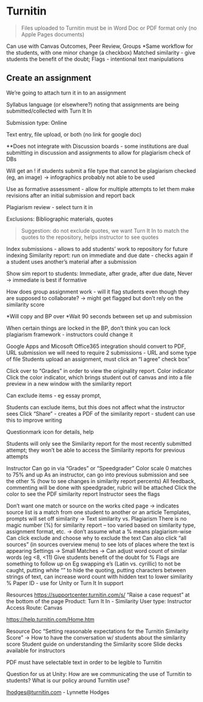 # Turnitin

> Files uploaded to Turnitin must be in Word Doc or PDF format only (no Apple Pages documents) 



Can use with Canvas Outcomes, Peer Review, Groups
*Same workflow for the students, with one minor change (a checkbox)
Matched similarity - give students the benefit of the doubt; Flags - intentional text manipulations

## Create an assignment
We’re going to attach turn it in to an assignment

Syllabus language (or elsewhere?) noting that assignments are being submitted/collected with Turn It In

Submission type: Online

Text entry, file upload, or both (no link for google doc)

**Does not integrate with Discussion boards - some institutions are dual submitting in discussion and assignments to allow for plagiarism check of DBs

Will get an ! if students submit a file type that cannot be plagiarism checked (eg, an image) → infographics probably not able to be used

Use as formative assessment - allow for multiple attempts to let them make revisions after an initial submission and report back

Plagiarism review - select turn it in

Exclusions: Bibliographic materials, quotes

> Suggestion: do not exclude quotes, we want Turn It In to match the quotes to the repository, helps instructor to see quotes

Index submissions - allows to add students’ work to repository for future indexing
Similarity report: run on immediate and due date - checks again if a student uses another’s material after a submission

Show sim report to students: Immediate, after grade, after due date, Never → immediate is best if formative

How does group assignment work - will it flag students even though they are supposed to collaborate? → might get flagged but don’t rely on the similarity score

*Will copy and BP over
*Wait 90 seconds between set up and submission

When certain things are locked in the BP, don’t think you can lock plagiarism framework - instructors could change it

Google Apps and Micosoft Office365 integration should convert to PDF, URL submission we will need to require 2 submissions - URL and some type of file
Students upload an assignment, must click an “I agree” check box”

Click over to “Grades” in order to view the originality report. Color indicator
Click the color indicator, which brings student out of canvas and into a file preview in a new window with the similarity report

Can exclude items - eg essay prompt,

Students can exclude items, but this does not affect what the instructor sees
Click “Share” - creates a PDF of the similarity report - student can use this to improve writing

Questionmark icon for details, help

Students will only see the Similarity report for the most recently submitted attempt; they won’t be able to access the Similarity reports for previous attempts

Instructor
Can go in via “Grades” or “Speedgrader”
Color scale 0 matches to 75% and up
As an instructor, can go into previous submission and see the other % (how to see changes in similarity report percents)
All feedback, commenting will be done with speedgrader, rubric will be attached
Click the color to see the PDF similarity report
Instructor sees the flags


Don’t want one match or source on the works cited page → indicates source list is a match from one student to another or an article
Templates, prompts will set off similarity
→ Text similarity vs. Plagiarism
There is no magic number (%) for similarity report – too varied based on similarity type, assignment format, etc. → don’t assume what a % means plagiarism-wise
Can click exclude and choose why to exclude the text
Can also click “all sources”  (in sources overview menu) to see lots of places where the text is appearing
Settings → Small Matches → Can adjust word count of similar words (eg <8, <11)
Give students benefit of the doubt for %
Flags are something to follow up on
Eg swapping e’s (Latin vs. cyrillic) to not be caught, putting white “” to hide the quoting, putting characters between strings of text, can increase word count with hidden text to lower similarity %
Paper ID - use for Unity or Turn It In support

Resources
https://supportcenter.turnitin.com/s/
“Raise a case request” at the bottom of the page
Product: Turn It In - Similarity
User type: Instructor
Access Route: Canvas

https://help.turnitin.com/Home.htm

Resource Doc
“Setting reasonable expectations for the Turnitin Similarity Score”
→ How to have the conversation w/ students about the similarity score
Student guide on understanding the Similarity score
Slide decks available for instructors

PDF must have selectable text in order to be legible to Turnitin

Question for us at Unity: How are we communicating the use of Turnitin to students?
What is our policy around Turnitin use?

lhodges@turnitin.com - Lynnette Hodges